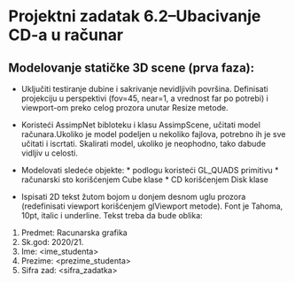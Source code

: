 # Projektni zadatak 6.2–Ubacivanje CD-a u računar
## Modelovanje statičke 3D scene (prva faza): 

* Uključiti testiranje dubine i sakrivanje nevidljivih površina. Definisati projekciju u perspektivi (fov=45, near=1, a vrednost far po potrebi) i viewport-om preko celog prozora unutar Resize metode.

* Koristeći AssimpNet bibloteku i klasu AssimpScene, učitati model računara.Ukoliko je model podeljen u nekoliko fajlova, potrebno ih je sve učitati i iscrtati. Skalirati model, ukoliko je neophodno, tako dabude vidljiv u celosti.

* Modelovati sledeće objekte:
              * podlogu koristeći GL_QUADS primitivu
              * računarski sto korišćenjem Cube klase
              * CD korišćenjem Disk klase


* Ispisati 2D tekst žutom bojom u donjem desnom uglu prozora (redefinisati viewport korišćenjem glViewport metode). Font je Tahoma, 10pt, italic i underline. Tekst treba da bude oblika: 
1. Predmet: Racunarska grafika 
2. Sk.god: 2020/21.
3. Ime: <ime_studenta>
4. Prezime: <prezime_studenta>
5. Sifra zad: <sifra_zadatka>
